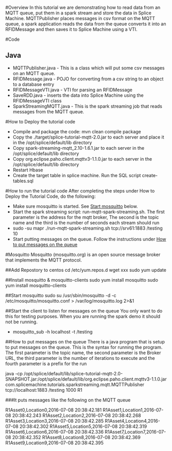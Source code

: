 #Overview
In this tutorial we are demonstrating how to read data from an MQTT queue, put them in a spark stream and store the data in Splice Machine. MQTTPublisher places messages in csv format on the MQTT queue, a spark application reads the data from the queue converts it into an RFIDMessage and then saves it to Splice Machine using a VTI.

#Code
## Java
- MQTTPublisher.java - This is a class which will put some csv messages on an MQTT queue.
- RFIDMessage.java - POJO for converting from a csv string to an object to a database entry
- RFIDMessageVTI.java - VTI for parsing an RFIDMessage
- SaveRDD.java - inserts the data into Splice Machine using the RFIDMessageVTI class
- SparkStreamingMQTT.java - This is the spark streaming job that reads messages from the MQTT queue.


#How to Deploy the tutorial code
- Compile and package the code: mvn clean compile package
- Copy the ./target/splice-tutorial-mqtt-2.0.jar to each server and place it in the /opt/splice/default/lib directory
- Copy spark-streaming-mqtt_2.10-1.6.1.jar to each server in the /opt/splice/default/lib directory
- Copy org.eclipse.paho.client.mqttv3-1.1.0.jar to each server in the /opt/splice/default/lib directory
- Restart Hbase
- Create the target table in splice machine.  Run the SQL script create-tables.sql


#How to run the tutorial code
After completing the steps under How to Deploy the Tutorial Code, do the following:

+ Make sure mosquitto is started.  See [Start mosquitto](#mosquittoStart) below.
+ Start the spark streaming script: run-mqtt-spark-streaming.sh.  The first parameter is the address for the mqtt broker, The second is the topic name and the third is the number of seconds each stream should run
+ sudo -su mapr ./run-mqtt-spark-streaming.sh tcp://srv61:1883 /testing 10
+ Start putting messages on the queue.  Follow the instructions under [How to put messages on the queue](#mosquittoPublisher)


#Mosquitto 
Mosquitto (mosquitto.org) is an open source message broker that implements the MQTT protocol.

##Add Repostory to centos
cd /etc/yum.repos.d
wget xxx
sudo yum update

##Install mosquitto & mosquitto-clients
sudo yum install mosquitto
sudo yum install mosquitto-clients

##Start mosquitto<a id="mosquittoStart"></a>
sudo su /usr/sbin/mosquitto -d -c /etc/mosquitto/mosquitto.conf > /var/log/mosquitto.log 2>&1


##Start the client to listen for messages on the queue 
You only want to do this for testing purposes.  When you are running the spark demo it should not be running.

- mosquitto_sub -h localhost -t /testing

##How to put messages on the queue<a id="mosquittoPublisher"></a>
There is a java program that is setup to put messages on the queue.  This is the syntax for running the program.  The first parameter is the topic name, the second parameter is the Broker URL,  the third parameter is the number of iterations to execute and the fourth parameter is a prefix for the run

java -cp /opt/splice/default/lib/splice-tutorial-mqtt-2.0-SNAPSHOT.jar:/opt/splice/default/lib/org.eclipse.paho.client.mqttv3-1.1.0.jar com.splicemachine.tutorials.sparkstreaming.mqtt.MQTTPublisher tcp://localhost:1883 /testing 1000 R1

###It puts messages like the following on the MQTT queue

R1Asset0,Location0,2016-07-08 20:38:42.181
R1Asset1,Location1,2016-07-08 20:38:42.243
R1Asset2,Location2,2016-07-08 20:38:42.268
R1Asset3,Location3,2016-07-08 20:38:42.285
R1Asset4,Location4,2016-07-08 20:38:42.302
R1Asset5,Location5,2016-07-08 20:38:42.319
R1Asset6,Location6,2016-07-08 20:38:42.336
R1Asset7,Location7,2016-07-08 20:38:42.352
R1Asset8,Location8,2016-07-08 20:38:42.369
R1Asset9,Location9,2016-07-08 20:38:42.395

